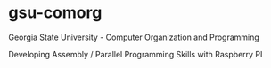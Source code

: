 # gsu-comorg

Georgia State University - Computer Organization and Programming

Developing Assembly / Parallel Programming Skills with Raspberry PI

